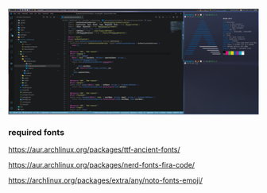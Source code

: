 ![Example](example.png)

### required fonts
https://aur.archlinux.org/packages/ttf-ancient-fonts/

https://aur.archlinux.org/packages/nerd-fonts-fira-code/

https://archlinux.org/packages/extra/any/noto-fonts-emoji/